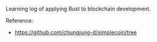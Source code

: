 Learning log of applying Rust to blockchain development. 

Reference:
- https://github.com/chungjung-d/simplecoin/tree
